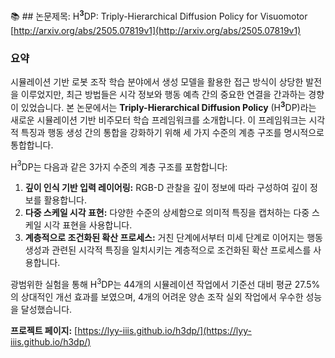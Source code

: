 📚 ## 논문제목: H$^{\mathbf{3}}$DP: Triply-Hierarchical Diffusion Policy for Visuomotor
[http://arxiv.org/abs/2505.07819v1](http://arxiv.org/abs/2505.07819v1)

### 요약

시뮬레이션 기반 로봇 조작 학습 분야에서 생성 모델을 활용한 접근 방식이 상당한 발전을 이루었지만, 최근 방법들은 시각 정보와 행동 예측 간의 중요한 연결을 간과하는 경향이 있었습니다. 본 논문에서는 **Triply-Hierarchical Diffusion Policy** (H$^{\mathbf{3}}$DP)라는 새로운 시뮬레이션 기반 비주모터 학습 프레임워크를 소개합니다. 이 프레임워크는 시각적 특징과 행동 생성 간의 통합을 강화하기 위해 세 가지 수준의 계층 구조를 명시적으로 통합합니다.

H$^{3}$DP는 다음과 같은 3가지 수준의 계층 구조를 포함합니다:

1.  **깊이 인식 기반 입력 레이어링:** RGB-D 관찰을 깊이 정보에 따라 구성하여 깊이 정보를 활용합니다.
2.  **다중 스케일 시각 표현:** 다양한 수준의 상세함으로 의미적 특징을 캡처하는 다중 스케일 시각 표현을 사용합니다.
3.  **계층적으로 조건화된 확산 프로세스:** 거친 단계에서부터 미세 단계로 이어지는 행동 생성과 관련된 시각적 특징을 일치시키는 계층적으로 조건화된 확산 프로세스를 사용합니다.

광범위한 실험을 통해 H$^{3}$DP는 44개의 시뮬레이션 작업에서 기준선 대비 평균 27.5%의 상대적인 개선 효과를 보였으며, 4개의 어려운 양손 조작 실외 작업에서 우수한 성능을 달성했습니다.

**프로젝트 페이지:** [https://lyy-iiis.github.io/h3dp/](https://lyy-iiis.github.io/h3dp/)